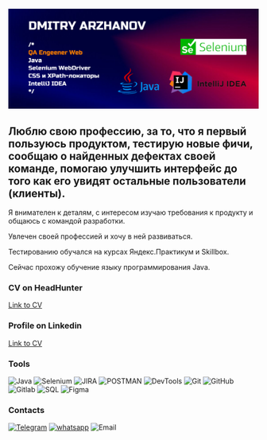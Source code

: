 ![Header](https://github.com/dmitry-arzhanov/dmitryarzhanov/blob/main/assets/Header3.png)

## Люблю свою профессию, за то, что я первый пользуюсь продуктом, тестирую новые фичи, сообщаю о найденных дефектах своей команде, помогаю улучшить интерфейс до того как его увидят остальные пользователи (клиенты). 

Я внимателен к деталям, с интересом изучаю требования к продукту и общаюсь с командой разработки. 

Увлечен своей профессией и хочу в ней развиваться.

Тестированию обучался на курсах Яндекс.Практикум и Skillbox.

Сейчас прохожу обучение языку программирования Java.


### CV on HeadHunter
[Link to CV](https://hh.ru/resume/d558df7fff0c06570e0039ed1f453377557164)

### Profile on Linkedin
[Link to CV](https://www.linkedin.com/in/dmitry-arzhanov-qa/)


### Tools
![Java](https://img.shields.io/badge/-Java-000000?style=for-the-badge&logo=javascript&logoColor=#F7DF1E)
![Selenium](https://img.shields.io/badge/-Selenium-000000?style=for-the-badge&logo=selenium&logoColor=#43B02A)
![JIRA](https://img.shields.io/badge/-JIRA-000000?style=for-the-badge&logo=jira&logoColor=#0052CC)
![POSTMAN](https://img.shields.io/badge/-postman-000000?style=for-the-badge&logo=postman&logoColor=#FF6C37)
![DevTools](https://img.shields.io/badge/-DevTools-000000?style=for-the-badge&logo=googlechrome&logoColor=#4285F4)
![Git](https://img.shields.io/badge/-Git-000000?style=for-the-badge&logo=git&logoColor=#F05032)
![GitHub](https://img.shields.io/badge/-GitHub-000000?style=for-the-badge&logo=github&logoColor=#181717)
![Gitlab](https://img.shields.io/badge/-Gitlab-000000?style=for-the-badge&logo=gitlab&logoColor=#181717)
![SQL](https://img.shields.io/badge/-SQL-000000?style=for-the-badge&logo=postgresql&logoColor=#4169E1)
![Figma](https://img.shields.io/badge/-Figma-000000?style=for-the-badge&logo=Figma&logoColor=##F24E1E)

### Contacts
[![Telegram](https://img.shields.io/badge/-Telegram-000000?style=for-the-badge&logo=telegram&logoColor=#26A5E4)](https://t.me/Dmitry_ar)
[![whatsapp](https://img.shields.io/badge/-whatsapp-000000?style=for-the-badge&logo=whatsapp&logoColor=#25D366)](https://wa.me/79263375585)
![Email](https://img.shields.io/badge/-dmitry.arzhanov.work@ya.ru-000000?style=for-the-badge&logo=maildotru&logoColor=#005FF9)


